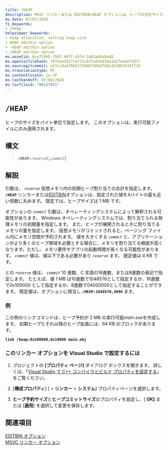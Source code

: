 ```yaml
---
title: /HEAP
description: MSVC リンカーまたは EDITBIN/HEAP オプションは、ヒープの合計サイズと、必要に応じて追加のヒープブロックのサイズを設定します。
ms.date: 07/07/2020
f1_keywords:
- /heap
helpviewer_keywords:
- heap allocation, setting heap size
- HEAP editbin option
- -HEAP editbin option
- /HEAP editbin option
ms.assetid: 6ce759b5-75b7-44ff-a5fd-3a83a0ba9a48
ms.openlocfilehash: 7976ae2927ca731c83fa42e87da182fee4df3d7c
ms.sourcegitcommit: e17cc8a478b51739d67304d7d82422967b35f716
ms.translationtype: MT
ms.contentlocale: ja-JP
ms.lasthandoff: 07/08/2020
ms.locfileid: "86127831"
---
```

# `/HEAP`

ヒープのサイズをバイト単位で設定します。 このオプションは、実行可能ファイルにのみ適用されます。

## <a name="syntax"></a>構文

> **`/HEAP:`**_`reserve`_\[**`,`**_`commit`_]

## <a name="remarks"></a>解説

引数は、 *`reserve`* 仮想メモリ内の初期ヒープ割り当ての合計を指定します。 **`/HEAP`** リンカーまたは[EDITBIN](editbin-reference.md)オプションは、指定された値を4バイトの最も近い倍数に丸めます。 既定では、ヒープサイズは 1 MB です。

オプションの *`commit`* 引数は、オペレーティングシステムによって解釈される可能性があります。 Windows オペレーティングシステムでは、割り当てられる物理メモリの初期量を指定します。 また、ヒープが展開されるときに割り当てるメモリの量を指定します。 仮想メモリがコミットされると、ページング ファイル内にメモリ空間が予約されます。 値を大きくする *`commit`* と、アプリケーションがより多くのヒープ領域を必要とする場合に、メモリを割り当てる頻度が高くなります。ただし、メモリ要件やアプリの起動時間が長くなる可能性があります。 *`commit`* 値は、値以下である必要があり *`reserve`* ます。 既定値は 4 KB です。

との *`reserve`* 値は、 *`commit`* 10 進数、C 言語の16進数、または8進数の表記で指定します。 たとえば、値 1 MB は10進数で1048576として指定するか、16進数で0x100000 として指定するか、8進数で04000000として指定することができます。 既定値は、オプションに相当し **`/HEAP:1048576,4096`** ます。

### <a name="example"></a>例

この例のリンクコマンドは、ヒープ予約が 2 MB の実行可能*main.exe*を作成します。 初期ヒープとそれ以降のヒープ拡張には、64 KB のブロックがあります。

**`link /heap:0x200000,0x10000 main.obj`**

### <a name="to-set-this-linker-option-in-visual-studio"></a>このリンカー オプションを Visual Studio で設定するには

1. プロジェクトの **[プロパティ ページ]** ダイアログ ボックスを開きます。 詳しくは、「[Visual Studio で C++ コンパイラとビルド プロパティを設定する](../working-with-project-properties.md)」をご覧ください。

1. [**構成プロパティ**] [  >  **リンカー**  >  **システム**] プロパティページを選択します。

1. **ヒープ予約サイズ**と**ヒープコミットサイズ**のプロパティを設定し、[ **OK]** または [**適用**] を選択して変更を保存します。

## <a name="see-also"></a>関連項目

[EDITBIN オプション](editbin-options.md)\
[MSVC リンカー オプション](linker-options.md)
